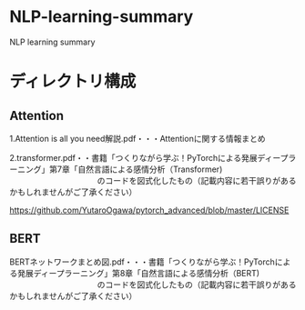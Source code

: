 # NLP-learning-summary
NLP learning summary


# ディレクトリ構成

## Attention

1.Attention is all you need解説.pdf・・・Attentionに関する情報まとめ

2.transformer.pdf・・書籍「つくりながら学ぶ！PyTorchによる発展ディープラーニング」第7章「自然言語による感情分析（Transformer)
　　　　　　　　　　　のコードを図式化したもの（記載内容に若干誤りがあるかもしれませんがご了承ください）

https://github.com/YutaroOgawa/pytorch_advanced/blob/master/LICENSE  

## BERT

BERTネットワークまとめ図.pdf・・・書籍「つくりながら学ぶ！PyTorchによる発展ディープラーニング」第8章「自然言語による感情分析（BERT)
　　　　　　　　　　　のコードを図式化したもの（記載内容に若干誤りがあるかもしれませんがご了承ください）

 